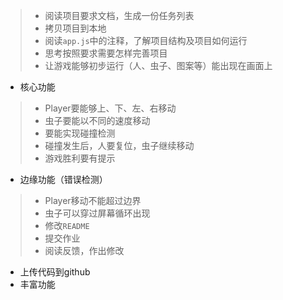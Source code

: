 >* 阅读项目要求文档，生成一份任务列表
>* 拷贝项目到本地
>* 阅读`app.js`中的注释，了解项目结构及项目如何运行
>* 思考按照要求需要怎样完善项目
>* 让游戏能够初步运行（人、虫子、图案等）能出现在画面上

* 核心功能
>   * Player要能够上、下、左、右移动
>    * 虫子要能以不同的速度移动
>    * 要能实现碰撞检测
>    * 碰撞发生后，人要复位，虫子继续移动
>    * 游戏胜利要有提示
* 边缘功能（错误检测）
>    * Player移动不能超过边界
>    * 虫子可以穿过屏幕循环出现
> * 修改`README`
> * 提交作业
> * 阅读反馈，作出修改
* 上传代码到github
* 丰富功能

